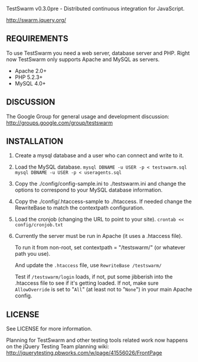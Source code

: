 TestSwarm v0.3.0pre - Distributed continuous integration for JavaScript.

http://swarm.jquery.org/

## REQUIREMENTS

To use TestSwarm you need a web server, database server and PHP.
Right now TestSwarm only supports Apache and MySQL as servers.

* Apache 2.0+
* PHP 5.2.3+
* MySQL 4.0+

## DISCUSSION

The Google Group for general usage and development discussion:
http://groups.google.com/group/testswarm

## INSTALLATION

1. Create a mysql database and a user who can connect and write to it.

2. Load the MySQL database.
   `mysql DBNAME -u USER -p < testswarm.sql`
   `mysql DBNAME -u USER -p < useragents.sql`

3. Copy the ./config/config-sample.ini to ./testswarm.ini and change the options
   to correspond to your MySQL database information.

4. Copy the ./config/.htaccess-sample to ./htaccess. If needed change the
   RewriteBase to match the contextpath configuration.

5. Load the cronjob (changing the URL to point to your site).
   `crontab << config/cronjob.txt`

6. Currently the server must be run in Apache (it uses a .htaccess file).

   To run it from non-root, set contextpath = "/testswarm/" (or whatever path
   you use).

   And update the `.htaccess` file, use `RewriteBase /testswarm/`

   Test if `/testswarm/login` loads, if not, put some jibberish into the .htaccess
   file to see if it's getting loaded. If not, make sure `AllowOverride` is set to
   "`All`" (at least not to "`None`") in your main Apache config.

## LICENSE

See LICENSE for more information.

Planning for TestSwarm and other testing tools related work now happens on the
jQuery Testing Team planning wiki: http://jquerytesting.pbworks.com/w/page/41556026/FrontPage
